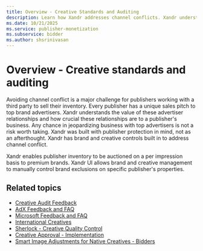 ```yaml
---
title: Overview - Creative Standards and Auditing
description: Learn how Xandr addresses channel conflicts. Xandr understands the value of advertiser relationships and how crucial these relationships are to a publisher's business.  
ms.date: 10/21/2025
ms.service: publisher-monetization
ms.subservice: bidder
ms.author: shsrinivasan
---
```



# Overview - Creative standards and auditing

Avoiding channel conflict is a major challenge for publishers working with a third party to sell their inventory. Every publisher has a unique sales pitch to top brand advertisers. Xandr understands the value of these advertiser relationships and how crucial these relationships are to a publisher's business. Any chance in jeopardizing business with top advertisers is not a risk worth taking. Xandr was built with publisher protection in mind, not as an afterthought. Xandr has brand and creative controls built in to address channel conflict.

Xandr enables publisher inventory to be auctioned on a per impression basis to premium brands. Xandr UI allows brand and creative management to manually control brand exclusions on specific publisher's properties.

## Related topics

- [Creative Audit Feedback](creative-audit-feedback.md)
- [AdX Feedback and FAQ](adx-feedback-and-faq.md)
- [Microsoft Feedback and FAQ](microsoft-feedback-and-faq.md)
- [International Creatives](international-creatives.md)
- [Sherlock - Creative Quality Control](sherlock-creative-quality-control.md)
- [Creative Approval - Implementation](creative-approval---implementation.md)
- [Smart Image Adjustments for Native Creatives - Bidders](smart-image-adjustments-for-native-creatives---bidders.md)
